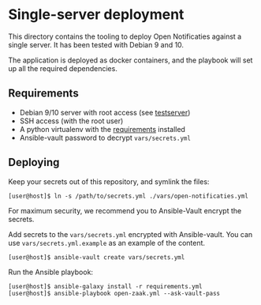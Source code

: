 # Single-server deployment

This directory contains the tooling to deploy Open Notificaties against a single
server. It has been tested with Debian 9 and 10.

The application is deployed as docker containers, and the playbook will
set up all the required dependencies.

## Requirements

* Debian 9/10 server with root access (see [testserver](#testserver))
* SSH access (with the root user)
* A python virtualenv with the [requirements](../requirements.txt) installed
* Ansible-vault password to decrypt `vars/secrets.yml`

## Deploying

Keep your secrets out of this repository, and symlink the files:

```shell
[user@host]$ ln -s /path/to/secrets.yml ./vars/open-notificaties.yml
```

For maximum security, we recommend you to Ansible-Vault encrypt the secrets.

Add secrets to the `vars/secrets.yml` encrypted with Ansible-vault.
You can use `vars/secrets.yml.example` as an example of the content.

```shell
[user@host]$ ansible-vault create vars/secrets.yml
```

Run the Ansible playbook:

```shell
[user@host]$ ansible-galaxy install -r requirements.yml
[user@host]$ ansible-playbook open-zaak.yml --ask-vault-pass
```
